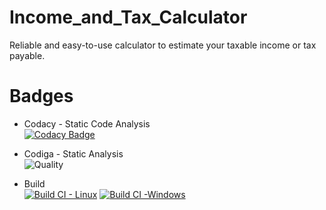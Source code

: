 # Income_and_Tax_Calculator
Reliable and easy-to-use calculator to estimate your taxable income or tax payable.

# Badges
* Codacy - Static Code Analysis     
[![Codacy Badge](https://app.codacy.com/project/badge/Grade/b57ab38bab1b45b4a5576680f0a0b803)](https://www.codacy.com/gh/ITSMEUNICK-21/M1_Income_and_Tax_Calculator/dashboard?utm_source=github.com&amp;utm_medium=referral&amp;utm_content=ITSMEUNICK-21/M1_Income_and_Tax_Calculator&amp;utm_campaign=Badge_Grade)

* Codiga - Static Analysis    
![Quality](https://api.codiga.io/project/32105/score/svg)

* Build   
[![Build CI - Linux](https://github.com/ITSMEUNICK-21/M1_Income_and_Tax_Calculator/actions/workflows/c-cpp.yml/badge.svg?branch=main)](https://github.com/ITSMEUNICK-21/M1_Income_and_Tax_Calculator/actions/workflows/c-cpp.yml)
[![Build CI -Windows](https://github.com/ITSMEUNICK-21/M1_Income_and_Tax_Calculator/actions/workflows/windows.yml/badge.svg)](https://github.com/ITSMEUNICK-21/M1_Income_and_Tax_Calculator/actions/workflows/windows.yml)
